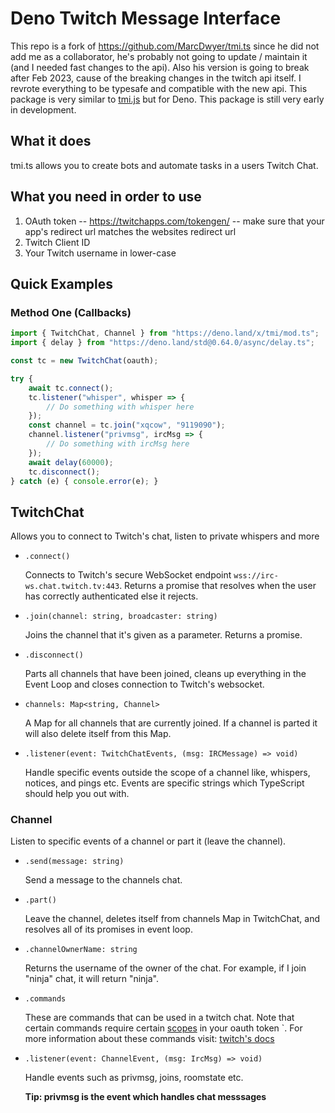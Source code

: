 
# Deno Twitch Message Interface

This repo is a fork of https://github.com/MarcDwyer/tmi.ts since he did not
add me as a collaborator, he's probably not going to update / maintain it
(and I needed fast changes to the api). Also his version is going to break
after Feb 2023, cause of the breaking changes in the twitch api itself.
I revrote everything to be typesafe and compatible with the new api.
This package is very similar to [tmi.js](https://github.com/tmijs/tmi.js)
but for Deno. This package is still very early in development.

## What it does

tmi.ts allows you to create bots and automate tasks in a users Twitch Chat.

## What you need in order to use

1. OAuth token -- https://twitchapps.com/tokengen/ -- make sure that your app's
redirect url matches the websites redirect url
2. Twitch Client ID
3. Your Twitch username in lower-case

## Quick Examples

### Method One (Callbacks)

``` javascript
import { TwitchChat, Channel } from "https://deno.land/x/tmi/mod.ts";
import { delay } from "https://deno.land/std@0.64.0/async/delay.ts";

const tc = new TwitchChat(oauth);

try {
	await tc.connect();
	tc.listener("whisper", whisper => {
		// Do something with whisper here
	});
	const channel = tc.join("xqcow", "9119090");
	channel.listener("privmsg", ircMsg => {
		// Do something with ircMsg here
	});
	await delay(60000);
	tc.disconnect();
} catch (e) { console.error(e); }
```

## TwitchChat

Allows you to connect to Twitch's chat, listen to private whispers and more

- `.connect()`

	Connects to Twitch's secure WebSocket endpoint `wss://irc-ws.chat.twitch.tv:443`.
	Returns a promise that resolves when the user has correctly authenticated else it rejects.

- `.join(channel: string, broadcaster: string)`

	Joins the channel that it's given as a parameter.
	Returns a promise.

- `.disconnect()`

	Parts all channels that have been joined, cleans up everything in the Event Loop
	and closes connection to Twitch's websocket.

- `channels: Map<string, Channel>`

	A Map for all channels that are currently joined.
	If a channel is parted it will also delete itself from this Map.

- `.listener(event: TwitchChatEvents, (msg: IRCMessage) => void)`

	Handle specific events outside the scope of a channel like, whispers, notices, and pings etc.
	Events are specific strings which TypeScript should help you out with.

### Channel

Listen to specific events of a channel or part it (leave the channel).

- `.send(message: string)`

	Send a message to the channels chat.

- `.part()`

	Leave the channel, deletes itself from channels Map in TwitchChat, and resolves all of its promises in event loop.

- `.channelOwnerName: string`

	Returns the username of the owner of the chat. For example, if I join "ninja" chat, it will return "ninja".

- `.commands`

	These are commands that can be used in a twitch chat. Note that certain commands require certain [scopes](https://dev.twitch.tv/docs/irc/guide#scopes-for-irc-commands) in your oauth token `. For more information about these commands
	visit: [twitch's docs](https://help.twitch.tv/s/article/chat-commands?language=en_US)

- `.listener(event: ChannelEvent, (msg: IrcMsg) => void)`

	Handle events such as privmsg, joins, roomstate etc.

	**Tip: privmsg is the event which handles chat messsages**
